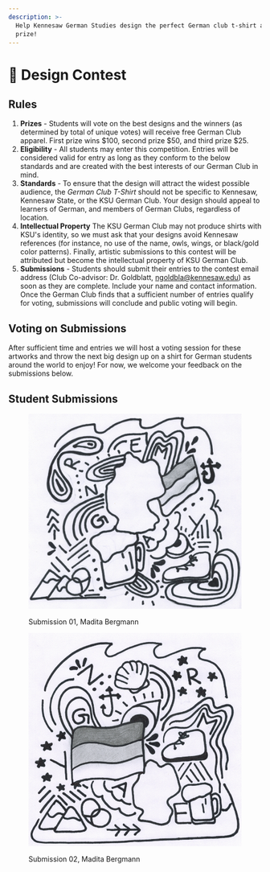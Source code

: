 ```yaml
---
description: >-
  Help Kennesaw German Studies design the perfect German club t-shirt and win a
  prize!
---
```


# 🎨 Design Contest

## Rules

1. **Prizes** - Students will vote on the best designs and the winners (as determined by total of unique votes) will receive free German Club apparel. First prize wins $100, second prize $50, and third prize $25.
2. **Eligibility** - All students may enter this competition. Entries will be considered valid for entry as long as they conform to the below standards and are created with the best interests of our German Club in mind.
3. **Standards** - To ensure that the design will attract the widest possible audience, the _German Club T-Shirt_ should not be specific to Kennesaw, Kennesaw State, or the KSU German Club. Your design should appeal to learners of German, and members of German Clubs, regardless of location.
4. **Intellectual Property** The KSU German Club may not produce shirts with KSU's identity, so we must ask that your designs avoid Kennesaw references (for instance, no use of the name, owls, wings, or black/gold color patterns). Finally, artistic submissions to this contest will be attributed but become the intellectual property of KSU German Club.
5. **Submissions** - Students should submit their entries to the contest email address (Club Co-advisor: Dr. Goldblatt, [ngoldbla@kennesaw.edu](mailto:ngoldbla@kennesaw.edu)) as soon as they are complete. Include your name and contact information. Once the German Club finds that a sufficient number of entries qualify for voting, submissions will conclude and public voting will begin.

## Voting on Submissions

After sufficient time and entries we will host a voting session for these artworks and throw the next big design up on a shirt for German students around the world to enjoy! For now, we welcome your feedback on the submissions below.

## Student Submissions

<figure><img src=".gitbook/assets/ClubPicture2b.jpg" alt=""><figcaption><p>Submission 01, Madita Bergmann</p></figcaption></figure>

<figure><img src=".gitbook/assets/ClubPicture1b.png" alt=""><figcaption><p>Submission 02, Madita Bergmann</p></figcaption></figure>
